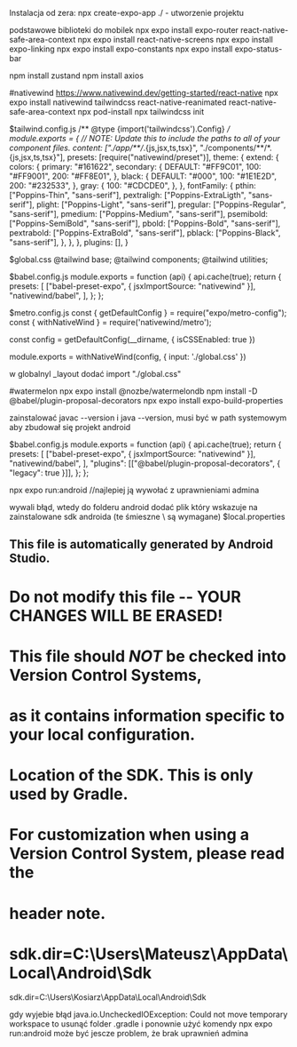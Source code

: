 Instalacja od zera:
npx create-expo-app ./ - utworzenie projektu

podstawowe biblioteki do mobilek
npx expo install expo-router react-native-safe-area-context 
npx expo install react-native-screens 
npx expo install expo-linking 
npx expo install expo-constants 
npx expo install expo-status-bar

npm install zustand
npm install axios

#nativewind
https://www.nativewind.dev/getting-started/react-native
npx expo install nativewind tailwindcss react-native-reanimated react-native-safe-area-context
npx pod-install
npx tailwindcss init

$tailwind.config.js
/** @type {import('tailwindcss').Config} */
module.exports = {
  // NOTE: Update this to include the paths to all of your component files.
  content: ["./app/**/*.{js,jsx,ts,tsx}", "./components/**/*.{js,jsx,ts,tsx}"],
  presets: [require("nativewind/preset")],
  theme: {
    extend: {
      colors: {
        primary: "#161622",
        secondary: {
          DEFAULT: "#FF9C01",
          100: "#FF9001",
          200: "#FF8E01",
        },
        black: {
          DEFAULT: "#000",
          100: "#1E1E2D",
          200: "#232533",
        },
        gray: {
          100: "#CDCDE0",
        },
      },
      fontFamily: {
        pthin: ["Poppins-Thin", "sans-serif"],
        pextraligh: ["Poppins-ExtraLigth", "sans-serif"],
        plight: ["Poppins-Light", "sans-serif"],
        pregular: ["Poppins-Regular", "sans-serif"],
        pmedium: ["Poppins-Medium", "sans-serif"],
        psemibold: ["Poppins-SemiBold", "sans-serif"],
        pbold: ["Poppins-Bold", "sans-serif"],
        pextrabold: ["Poppins-ExtraBold", "sans-serif"],
        pblack: ["Poppins-Black", "sans-serif"],
      },
    },
  },
  plugins: [],
}

$global.css
@tailwind base;
@tailwind components;
@tailwind utilities;

$babel.config.js
module.exports = function (api) {
  api.cache(true);
  return {
    presets: [
      ["babel-preset-expo", { jsxImportSource: "nativewind" }],
      "nativewind/babel",
    ],
  };
};

$metro.config.js
const { getDefaultConfig } = require("expo/metro-config");
const { withNativeWind } = require('nativewind/metro');

const config = getDefaultConfig(__dirname, { isCSSEnabled: true })

module.exports = withNativeWind(config, { input: './global.css' })


w globalnyl _layout dodać import "./global.css"

#watermelon
npx expo install @nozbe/watermelondb
npm install -D @babel/plugin-proposal-decorators
npx expo install expo-build-properties

zainstalować javac --version i java --version, musi być w path systemowym aby zbudował się projekt android

$babel.config.js
module.exports = function (api) {
  api.cache(true);
  return {
    presets: [
      ["babel-preset-expo", { jsxImportSource: "nativewind" }],
      "nativewind/babel",
    ],
    "plugins": [["@babel/plugin-proposal-decorators", { "legacy": true }]],
  };
};

npx expo run:android //najlepiej ją wywołać z uprawnieniami admina

wywali błąd, wtedy do folderu android dodać plik który wskazuje na zainstalowane sdk androida (te śmieszne \\ są wymagane)
$local.properties
## This file is automatically generated by Android Studio.
# Do not modify this file -- YOUR CHANGES WILL BE ERASED!
#
# This file should *NOT* be checked into Version Control Systems,
# as it contains information specific to your local configuration.
#
# Location of the SDK. This is only used by Gradle.
# For customization when using a Version Control System, please read the
# header note.
# sdk.dir=C\:\\Users\\Mateusz\\AppData\\Local\\Android\\Sdk
sdk.dir=C\:\\Users\\Kosiarz\\AppData\\Local\\Android\\Sdk

gdy wyjebie błąd java.io.UncheckedIOException: Could not move temporary workspace to usunąć folder .gradle i ponownie użyć komendy npx expo run:android
może być jescze problem, że brak uprawnień admina